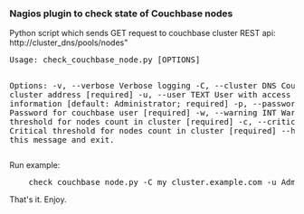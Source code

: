 <h3>Nagios plugin to check state of Couchbase nodes</h3>
Python script which sends GET request to couchbase cluster REST api: http://cluster_dns/pools/nodes"
<pre>
Usage: check_couchbase_node.py [OPTIONS]

Options:
  -v, --verbose        Verbose logging
  -C, --cluster DNS    Couchbase cluster address  [required]
  -u, --user TEXT      User with access to cluster information  [default: Administrator; required]
  -p, --password TEXT  Password for couchbase user  [required]
  -w, --warning INT    Warning threshold for nodes count in cluster [required]
  -c, --critical INT   Critical threshold for nodes count in cluster [required]
  --help               Show this message and exit.
</pre>
Run example:
<pre>
    check_couchbase_node.py -C my_cluster.example.com -u Administrator -p password -c1 -w2
</pre>
That's it. Enjoy.